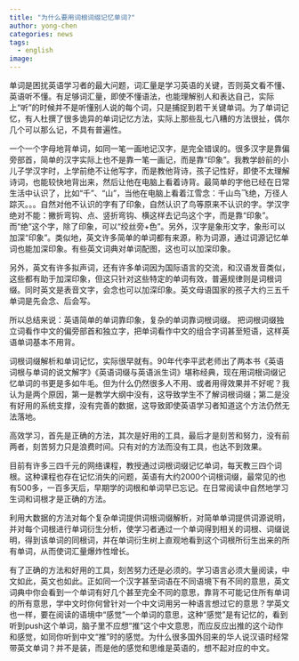 ```yaml
---
title: "为什么要用词根词缀记忆单词?"
author: yong-chen
categories: news
tags:
  - english
image: 
---
```


单词是困扰英语学习者的最大问题，词汇量是学习英语的关键，否则英文看不懂、英语听不懂。有足够词汇量，即使不懂语法，也能理解别人和表达自己，实际上“听”的时候并不是听懂别人说的每个词，只是捕捉到若干关键单词。为了单词记忆，有人杜撰了很多诡异的单词记忆方法，实际上那些乱七八糟的方法很扯，偶尔几个可以那么记，不具有普遍性。

一个一个字母地背单词，如同一笔一画地记汉字，是完全错误的。很多汉字是靠偏旁部首，简单的汉字实际上也不是靠一笔一画记，而是靠“印象”。我教学龄前的小儿子学汉字时，上学前绝不让他写字，而是教他背诗，孩子记性好，即使不太理解诗词，也能较快地背出来，然后让他在电脑上看着诗背。最简单的字他已经在日常生活中认识了，比如“千”、“山”，当他在电脑上看着江雪念：千山鸟飞绝，万径人踪灭。。。自然对他不认识的字有了印象，自然认识了鸟等原来不认识的字。学汉字绝对不能：撇折弯钩、点、竖折弯钩、横这样去记鸟这个字，而是靠“印象”。而“绝”这个字，除了印象，可以“绞丝旁+色”。另外，汉字是象形文字，象形可以加深“印象”。类似地，英文许多简单的单词都有来源，称为词源，通过词源记忆单词也能加深印象。有些英文词典对单词配图，这也可以加深印象。

另外，英文有许多拟声词，还有许多单词因为国际语言的交流，和汉语发音类似，这些都有助于加深印象，但这只针对这些特定的单词有效，普遍规律则是词根词缀。同时英文是表音文字，会念也可以加深印象。英文母语国家的孩子大约三五千单词是先会念、后会写。

所以总结来说：英语简单的单词靠印象，复杂的单词靠词根词缀。
把词根词缀独立词看作中文的偏旁部首和独立字，把单词看作中文的组合字词甚至短语，这样英语单词基本不用背。

词根词缀解析和单词记忆，实际很早就有。90年代李平武老师出了两本书《英语词根与单词的说文解字》《英语词缀与英语派生词》堪称经典，现在用词根词缀记忆单词的书更是多如牛毛。但为什么仍然很多人不用、或者用得效果并不好呢？我认为是两个原因，第一是教学大纲中没有，这导致学生不了解词根词缀；第二是没有好用的系统支撑，没有完善的数据，这导致即使英语学习者知道这个方法仍然无法落地。

高效学习，首先是正确的方法，其次是好用的工具，最后才是刻苦和努力，没有前两者，刻苦努力只是浪费时间。只有对的方法而没有工具，也达不到效果。

目前有许多三四千元的网络课程，教授通过词根词缀记忆单词，每天教三四个词根。这种课程也存在记忆消失的问题，英语有大约2000个词根词缀，最常见的也有500多，一百多天后，早期学的词根和单词早已忘记。在日常阅读中自然地学习生词和词根才是正确的方法。

利用大数据的方法对每个复杂单词提供词根词缀解析，对简单单词提供词源说明，并对每个词根进行单词衍生分析，使学习者通过一个单词得到相关的词根、词缀说明，得到该单词的同根词，并在单词衍生树上直观地看到这个词根所衍生出来的所有单词，从而使词汇量爆炸性增长。

有了正确的方法和好用的工具，刻苦努力还是必须的。学习语言必须大量阅读，中文如此，英文也如此。正如同一个汉字甚至词语在不同语境下有不同的意思，英文词典中你会看到一个单词有好几个甚至完全不同的意思，靠背不可能记住所有单词的所有意思，学中文时你何曾针对一个中文词用另一种语言想过它的意思？学英文也一样，要在阅读的语境中“感觉”一个单词的意思，这种“感觉”是有记忆的，看到听到push这个单词，脑子里不应想“推”这个中文意思，而应反应出推的这个动作和感觉，如同你听到中文“推”时的感觉。为什么很多国外回来的华人说汉语时经常带英文单词？并不是装，而是他的感觉和思维是英语的，想不起对应的中文。
